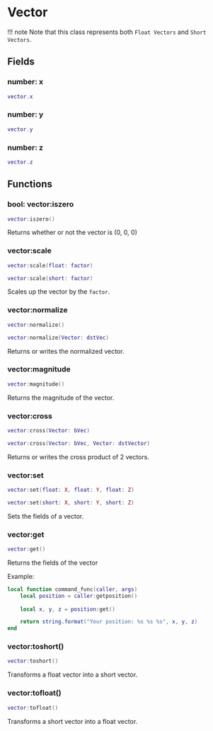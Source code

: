 # Vector

!!! note
    Note that this class represents both ``Float Vectors`` and ``Short Vectors``.

## Fields

### number: x

```lua
vector.x
```

### number: y

```lua
vector.y
```

### number: z

```lua
vector.z
```

## Functions

### bool: vector:iszero

```lua
vector:iszero()
```

Returns whether or not the vector is (0, 0, 0)

### vector:scale

```lua
vector:scale(float: factor)
```

```lua
vector:scale(short: factor)
```

Scales up the vector by the ``factor``.

### vector:normalize

```lua
vector:normalize()
```

```lua
vector:normalize(Vector: dstVec)
```

Returns or writes the normalized vector.

### vector:magnitude

```lua
vector:magnitude()
```

Returns the magnitude of the vector.

### vector:cross

```lua
vector:cross(Vector: bVec)
```

```lua
vector:cross(Vector: bVec, Vector: dstVector)
```

Returns or writes the cross product of 2 vectors.

### vector:set

```lua
vector:set(float: X, float: Y, float: Z)
```

```lua
vector:set(short: X, short: Y, short: Z)
```

Sets the fields of a vector.

### vector:get

```lua
vector:get()
```

Returns the fields of the vector

Example:

```lua
local function command_func(caller, args)
    local position = caller:getposition()
    
    local x, y, z = position:get()

    return string.format("Your position: %s %s %s", x, y, z)
end
```

### vector:toshort()

```lua
vector:toshort()
```

Transforms a float vector into a short vector.

### vector:tofloat()

```lua
vector:tofloat()
```

Transforms a short vector into a float vector.